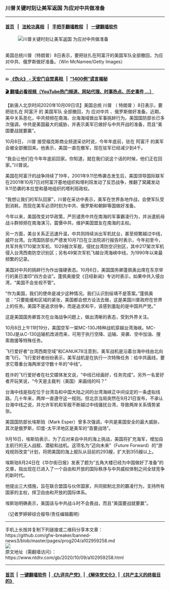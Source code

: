 ### 川普关键时刻让美军返国 为应对中共做准备
------------------------

#### [首页](https://github.com/gfw-breaker/banned-news3/blob/master/README.md) &nbsp;&nbsp;|&nbsp;&nbsp; [法轮功真相](https://github.com/begood0513/basic/blob/master/README.md)  &nbsp;&nbsp;|&nbsp;&nbsp; [手把手翻墙教程](https://github.com/gfw-breaker/guides/wiki)  &nbsp;&nbsp;|&nbsp;&nbsp; [一键翻墙软件](https://github.com/gfw-breaker/nogfw/blob/master/README.md)  



<div><div class="featured_image">
 <figure>
  <img alt="川普关键时刻让美军返国 为应对中共做准备" src="https://i.ntdtv.com/assets/uploads/2020/10/GettyImages-1278690375-1-1-800x450.jpg"/>
 </figure><br/>
 <span class="caption">
  美国总统川普（特朗普）8日表示，要把驻扎在阿富汗的美国军队全部撤回，为应对中共、俄罗斯做好准备。（Win McNamee/Getty Images）
 </span>
</div>
</div><hr/>

#### 💥 [《伪火》 - 天安门自焚真相 ](http://158.247.195.190:10000/videos/blog/weihuo.html)&nbsp; |&nbsp; [“1400例”谎言揭秘  ](http://158.247.195.190:10000/videos/blog/jiexi1400.html)

#### [ 🎬  翻墙必看视频（YouTube热门频道、网站代理、时事热点、历史事件 ...）](https://github.com/gfw-breaker/links/blob/master/banned.md)

<div><div class="post_content" itemprop="articleBody">
 <p>
  【新唐人北京时间2020年10月09日讯】美国总统
  <ok href="https://www.ntdtv.com/gb/川普.htm">
   川普
  </ok>
  （
  <ok href="https://www.ntdtv.com/gb/特朗普.htm">
   特朗普
  </ok>
  ）8日表示，要把驻扎在
  <ok href="https://www.ntdtv.com/gb/阿富汗.htm">
   阿富汗
  </ok>
  的
  <ok href="https://www.ntdtv.com/gb/美国军队.htm">
   美国军队
  </ok>
  全部撤回，为
  <ok href="https://www.ntdtv.com/gb/应对中共.htm">
   应对中共
  </ok>
  、俄罗斯做好准备。近期，美中关系恶化，中共频频在南海、台海海域做出军事挑衅行为。美国国防部长已多次强调，中共是美国最大的威胁，并表示美军已做好与中共开战的准备，而且“美国要战就要赢”。
 </p>
 <p>
  10月8日，
  <ok href="https://www.ntdtv.com/gb/川普.htm">
   川普
  </ok>
  接受福克斯商业频道采访时说，今年年底前，驻在
  <ok href="https://www.ntdtv.com/gb/阿富汗.htm">
   阿富汗
  </ok>
  的美军会被全部撤回来。他表示，美国一直在撤军，现在驻军已经减少到4千。
 </p>
 <p>
  “我会让他们在今年年底前回家。你知道，就在我们说这个话的时候，他们正在回家。”川普说。
 </p>
 <p>
  美国在阿富汗的战争持续了19年，2001年9.11恐怖袭击发生后，美国领导国际联军在2001年10月7日对阿富汗基地组织和塔利班发动了反恐战争，推翻了窝藏发动9.11恐袭的本拉登和基地组织的塔利班政权。
 </p>
 <p>
  “我想让我们的军队回家”，川普在采访中表示，美军在世界各地作战，会使军队受到消耗，而现在美军必须时刻为中共、俄罗斯和朝鲜等国做好准备。
 </p>
 <p>
  今年以来，美国改变对华政策，严厉谴责中共在南海的军事霸凌行为，并派遣航母战斗群频频在南海演习，震慑中共，维护美国盟友在南海的主权。
 </p>
 <p>
  另一方面，美台关系正迅速升温，中共则持续派出军机扰台，甚至频繁越过中线，威吓台湾。台湾国防部长严德发10月7日在立法院进行报告时表示，今年初至今，共军共有1710架次军机、1029艘次军舰，侵扰台湾防空识别区，其中217架次军机侵入台湾西南防空识别区；另有49架次军机飞越台湾海峡中线，为1990年以来最频繁的记录。
 </p>
 <p>
  美国对中共的挑衅行为作出强硬表态。10月6日，美国国务卿蓬佩奥出席在东京举行的美日澳印“四方会谈”。蓬佩奥接受《日经新闻》专访时表示，如果中共入侵台湾，“美国不会坐视不管”。
 </p>
 <p>
  “作为美国，我们的使命是减少这种情况。我们认识到绥靖不是答案。”蓬佩奥说：“只要能缓和区域的紧张，美国都会想方设法去做，这是美国川普政府在世界上的任务。美国不是追求纷争，而是追求和平，该感到羞耻的是中国共产党。”
 </p>
 <p>
  这是美国国务卿首次在台海战争问题上，做出清晰的表态，受到外界关注。
 </p>
 <p>
  10月8日上午11时19分，美国空军一架MC-130J特种战机穿越台湾海峡。MC-130J是从C-130运输机改进而来，可用于执行空降、运输、突袭、空中加油、搜索救援等特殊任务。
 </p>
 <p>
  飞行爱好者“台湾西南空域”和CANUK78注意到，美军战机是沿着台海中线由北向南飞行。飞行爱好者纷纷表示，美军战机是在执行一次特殊任务：给中共画线，要求它尊重台海两岸坚守数十年的“中线”。
 </p>
 <p>
  姓许的飞行爱好者在社交媒体发文说，“中线已经画好，任务完成”。另外一名爱好者开玩笑说，“今天是主裁判（美国）来画线的吗？”
 </p>
 <p>
  台海中线是指在位于台湾岛和中国大陆之间的台湾海峡正中间设定的一条虚拟线路。几十年来，两岸一直遵守这一规则。但北京当局突然在9月21日宣布，不承认台海中线之说，并允许军机和军舰不断越过中线骚扰台湾，导致两岸关系情势紧张。
 </p>
 <p>
  美国国防部长埃斯珀（Mark Esper）曾多次强调，中共是美国安全的最大威胁，其次是俄罗斯，印度-太平洋地区是美军的“首要战场”。
 </p>
 <p>
  9月16日，埃斯珀表示，为了应对来自中共的海上挑战，美国将扩充海军，增加自主航行的无人战舰、潜艇和战机。这项名为“迈向未来”（Future Forward）的“游戏规则改变”计划，将把美国的海上舰队从目前的293艘，扩大到355艘以上。
 </p>
 <p>
  埃斯珀8月24日在《华尔街日报》发表了题为“五角大楼已经为中国做好了准备”的文章，指出现在已进入了一个自由和开放的国际秩序与中共威权体制之间全球竞争的新时代。
 </p>
 <p>
  他提出三大措施，旨在联合盟国与伙伴国家，共同抵制北京的霸凌行为，支持所有国家的主权，捍卫自由和开放的国际体系。
 </p>
 <p>
  埃斯珀明确表示，美国该与中共战斗时不会畏战，而且“美国要战就要赢”。
 </p>
 <p>
  （记者罗婷婷综合报导/责任编辑戴明）
 </p>
 <div class="single_ad">
 </div>
</div>
</div>
<hr/>
手机上长按并复制下列链接或二维码分享本文章：<br/>
https://github.com/gfw-breaker/banned-news3/blob/master/pages/prog204/a102959258.md <br/>
<a href='https://github.com/gfw-breaker/banned-news3/blob/master/pages/prog204/a102959258.md'><img src='https://github.com/gfw-breaker/banned-news3/blob/master/pages/prog204/a102959258.md.png'/></a> <br/>
原文地址（需翻墙访问）：https://www.ntdtv.com/gb/2020/10/09/a102959258.html


------------------------
#### [首页](https://github.com/gfw-breaker/banned-news3/blob/master/README.md) &nbsp;|&nbsp; [一键翻墙软件](https://github.com/gfw-breaker/nogfw/blob/master/README.md) &nbsp;| [《九评共产党》](https://github.com/gfw-breaker/9ping.md/blob/master/README.md#九评之一评共产党是什么) | [《解体党文化》](https://github.com/gfw-breaker/jtdwh.md/blob/master/README.md) | [《共产主义的终极目的》](https://github.com/gfw-breaker/gczydzjmd.md/blob/master/README.md)


<img src='http://gfw-breaker.win/banned-news3/pages/prog204/a102959258.md' width='0px' height='0px'/>